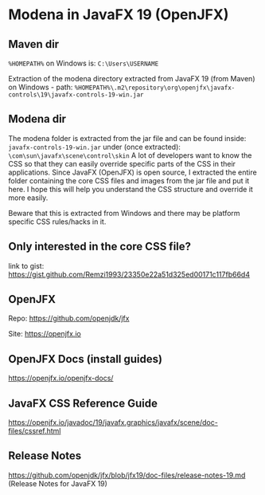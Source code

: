 # Modena in JavaFX 19 (OpenJFX)
## Maven dir
`%HOMEPATH%` on Windows is: `C:\Users\USERNAME`

Extraction of the modena directory extracted from JavaFX 19 (from Maven) on Windows - path: `%HOMEPATH%\.m2\repository\org\openjfx\javafx-controls\19\javafx-controls-19-win.jar`

## Modena dir
The modena folder is extracted from the jar file and can be found inside: `javafx-controls-19-win.jar` under (once extracted): `\com\sun\javafx\scene\control\skin`
A lot of developers want to know the CSS so that they can easily override specific parts of the CSS in their applications.
Since JavaFX (OpenJFX) is open source, I extracted the entire folder containing the core CSS files and images from the jar file and put it here.
I hope this will help you understand the CSS structure and override it more easily.

Beware that this is extracted from Windows and there may be platform specific CSS rules/hacks in it.

## Only interested in the core CSS file?
link to gist: https://gist.github.com/Remzi1993/23350e22a51d325ed00171c117fb66d4

## OpenJFX
Repo: https://github.com/openjdk/jfx

Site: https://openjfx.io

## OpenJFX Docs (install guides)
https://openjfx.io/openjfx-docs/

## JavaFX CSS Reference Guide
https://openjfx.io/javadoc/19/javafx.graphics/javafx/scene/doc-files/cssref.html

## Release Notes
https://github.com/openjdk/jfx/blob/jfx19/doc-files/release-notes-19.md (Release Notes for JavaFX 19)
